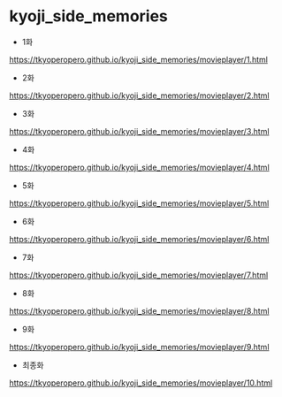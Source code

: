# kyoji_side_memories
+ 1화

https://tkyoperopero.github.io/kyoji_side_memories/movieplayer/1.html

+ 2화

https://tkyoperopero.github.io/kyoji_side_memories/movieplayer/2.html

+ 3화

https://tkyoperopero.github.io/kyoji_side_memories/movieplayer/3.html

+ 4화

https://tkyoperopero.github.io/kyoji_side_memories/movieplayer/4.html

+ 5화

https://tkyoperopero.github.io/kyoji_side_memories/movieplayer/5.html

+ 6화

https://tkyoperopero.github.io/kyoji_side_memories/movieplayer/6.html

+ 7화

https://tkyoperopero.github.io/kyoji_side_memories/movieplayer/7.html

+ 8화

https://tkyoperopero.github.io/kyoji_side_memories/movieplayer/8.html

+ 9화

https://tkyoperopero.github.io/kyoji_side_memories/movieplayer/9.html

+ 최종화

https://tkyoperopero.github.io/kyoji_side_memories/movieplayer/10.html

